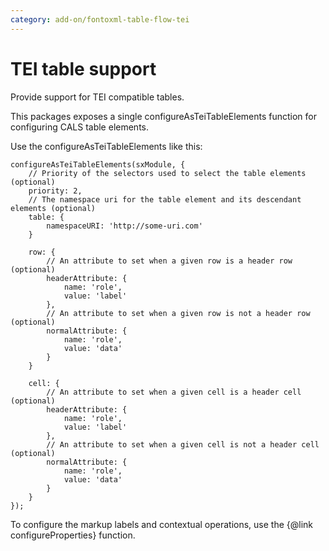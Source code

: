 ```yaml
---
category: add-on/fontoxml-table-flow-tei
---
```


# TEI table support

Provide support for TEI compatible tables.

This packages exposes a single configureAsTeiTableElements function for configuring CALS table elements.

Use the configureAsTeiTableElements like this:

```
configureAsTeiTableElements(sxModule, {
	// Priority of the selectors used to select the table elements (optional)
	priority: 2,
	// The namespace uri for the table element and its descendant elements (optional)
	table: {
		namespaceURI: 'http://some-uri.com'
	}

	row: {
		// An attribute to set when a given row is a header row (optional)
		headerAttribute: {
			name: 'role',
			value: 'label'
		},
		// An attribute to set when a given row is not a header row (optional)
		normalAttribute: {
			name: 'role',
			value: 'data'
		}
	}

	cell: {
		// An attribute to set when a given cell is a header cell (optional)
		headerAttribute: {
			name: 'role',
			value: 'label'
		},
		// An attribute to set when a given cell is not a header cell (optional)
		normalAttribute: {
			name: 'role',
			value: 'data'
		}
	}
});
```

To configure the markup labels and contextual operations, use the {@link configureProperties} function.
